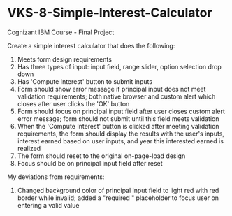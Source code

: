 # VKS-8-Simple-Interest-Calculator
Cognizant IBM Course - Final Project


Create a simple interest calculator that does the following:

1. Meets form design requirements
2. Has three types of input: input field, range slider, option selection drop down
3. Has 'Compute Interest' button to submit inputs
4. Form should show error message if principal input does not meet validation requirements; 
   both native browser and custom alert which closes after user clicks the 'OK' button
5. Form should focus on principal input field after user closes custom alert error message;
   form should not submit until this field meets validation
6. When the 'Compute Interest' button is clicked after meeting validation requirements, 
   the form should display the results with the user's inputs, 
   interest earned based on user inputs, and year this interested earned is realized
7. The form should reset to the original on-page-load design
8. Focus should be on principal input field after reset

My deviations from requirements:

1.  Changed background color of principal input field to light red with red border while invalid;
    added a "required  " placeholder to focus user on entering a valid value
